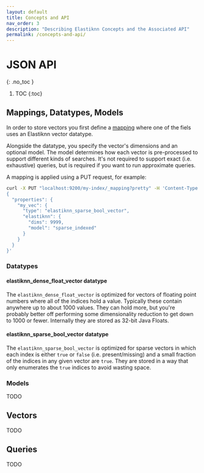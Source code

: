 ```yaml
---
layout: default
title: Concepts and API
nav_order: 3
description: "Describing Elastiknn Concepts and the Associated API"
permalink: /concepts-and-api/
---
```


# JSON API
{: .no_toc }

1. TOC
{:toc}

## Mappings, Datatypes, Models

In order to store vectors you first define a [mapping](https://www.elastic.co/guide/en/elasticsearch/reference/current/mapping.html) where one of the fiels uses an Elastiknn vector datatype.

Alongside the datatype, you specify the vector's dimensions and an optional model. The model determines how each vector is pre-processed to support different kinds of searches. It's not required to support exact (i.e. exhaustive) queries, but is required if you want to run approximate queries.

A mapping is applied using a PUT request, for example:

```sh
curl -X PUT "localhost:9200/my-index/_mapping?pretty" -H 'Content-Type: application/json' -d'
{
  "properties": {
    "my_vec": {
      "type": "elastiknn_sparse_bool_vector",
      "elastiknn": {
        "dims": 9999,
        "model": "sparse_indexed"
      }
    }
  }
}'
```

### Datatypes

#### elastiknn_dense_float_vector datatype

The `elastiknn_dense_float_vector` is optimized for vectors of floating point numbers where all of the indices hold a value. Typically these contain anywhere up to about 1000 values. They can hold more, but you're probably better off performing some dimensionality reduction to get down to 1000 or fewer. Internally they are stored as 32-bit Java Floats.

#### elastiknn_sparse_bool_vector datatype

The `elastiknn_sparse_bool_vector` is optimized for sparse vectors in which each index is either `true` or `false` (i.e. present/missing) and a small fraction of the indices in any given vector are `true`. 
They are stored in a way that only enumerates the `true` indices to avoid wasting space.

### Models

TODO

## Vectors

TODO

## Queries

TODO
